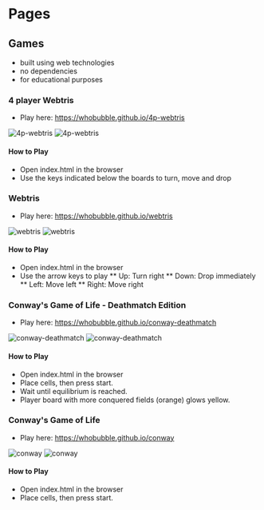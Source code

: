# Pages

## Games
* built using web technologies
* no dependencies
* for educational purposes

### 4 player Webtris

* Play here: https://whobubble.github.io/4p-webtris

![4p-webtris](4p-webtris.png)
![4p-webtris](4p-webtris.gif)

#### How to Play

* Open index.html in the browser
* Use the keys indicated below the boards to turn, move and drop

### Webtris

* Play here: https://whobubble.github.io/webtris

![webtris](webtris.png)
![webtris](webtris.gif)

#### How to Play

* Open index.html in the browser
* Use the arrow keys to play
** Up: Turn right
** Down: Drop immediately
** Left: Move left
** Right: Move right

### Conway's Game of Life - Deathmatch Edition

* Play here: https://whobubble.github.io/conway-deathmatch

![conway-deathmatch](conway-deathmatch.png)
![conway-deathmatch](conway-deathmatch.gif)

#### How to Play

* Open index.html in the browser
* Place cells, then press start. 
* Wait until equilibrium is reached.
* Player board with more conquered fields (orange) glows yellow.

### Conway's Game of Life

* Play here: https://whobubble.github.io/conway

![conway](conway.png)
![conway](conway.gif)

#### How to Play

* Open index.html in the browser
* Place cells, then press start. 

